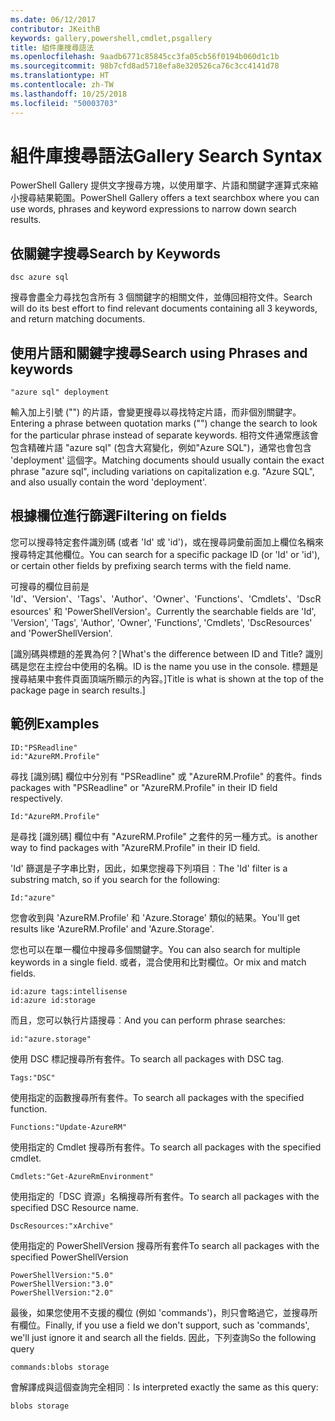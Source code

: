 ```yaml
---
ms.date: 06/12/2017
contributor: JKeithB
keywords: gallery,powershell,cmdlet,psgallery
title: 組件庫搜尋語法
ms.openlocfilehash: 9aadb6771c85845cc3fa05cb56f0194b060d1c1b
ms.sourcegitcommit: 98b7cfd8ad5718efa8e320526ca76c3cc4141d78
ms.translationtype: HT
ms.contentlocale: zh-TW
ms.lasthandoff: 10/25/2018
ms.locfileid: "50003703"
---
```

# <a name="gallery-search-syntax"></a><span data-ttu-id="36605-103">組件庫搜尋語法</span><span class="sxs-lookup"><span data-stu-id="36605-103">Gallery Search Syntax</span></span>

<span data-ttu-id="36605-104">PowerShell Gallery 提供文字搜尋方塊，以使用單字、片語和關鍵字運算式來縮小搜尋結果範圍。</span><span class="sxs-lookup"><span data-stu-id="36605-104">PowerShell Gallery offers a text searchbox where you can use words, phrases and keyword expressions to narrow down search results.</span></span>

## <a name="search-by-keywords"></a><span data-ttu-id="36605-105">依關鍵字搜尋</span><span class="sxs-lookup"><span data-stu-id="36605-105">Search by Keywords</span></span>

    dsc azure sql

<span data-ttu-id="36605-106">搜尋會盡全力尋找包含所有 3 個關鍵字的相關文件，並傳回相符文件。</span><span class="sxs-lookup"><span data-stu-id="36605-106">Search will do its best effort to find relevant documents containing all 3 keywords, and return matching documents.</span></span>

## <a name="search-using-phrases-and-keywords"></a><span data-ttu-id="36605-107">使用片語和關鍵字搜尋</span><span class="sxs-lookup"><span data-stu-id="36605-107">Search using Phrases and keywords</span></span>

    "azure sql" deployment

<span data-ttu-id="36605-108">輸入加上引號 ("") 的片語，會變更搜尋以尋找特定片語，而非個別關鍵字。</span><span class="sxs-lookup"><span data-stu-id="36605-108">Entering a phrase between quotation marks ("") change the search to look for the particular phrase instead of separate keywords.</span></span>
<span data-ttu-id="36605-109">相符文件通常應該會包含精確片語 "azure sql" (包含大寫變化，例如"Azure SQL")，通常也會包含 'deployment' 這個字。</span><span class="sxs-lookup"><span data-stu-id="36605-109">Matching documents should usually contain the exact phrase "azure sql", including variations on capitalization e.g. "Azure SQL", and also usually contain the word 'deployment'.</span></span>

## <a name="filtering-on-fields"></a><span data-ttu-id="36605-110">根據欄位進行篩選</span><span class="sxs-lookup"><span data-stu-id="36605-110">Filtering on fields</span></span>

<span data-ttu-id="36605-111">您可以搜尋特定套件識別碼 (或者 'Id' 或 'id')，或在搜尋詞彙前面加上欄位名稱來搜尋特定其他欄位。</span><span class="sxs-lookup"><span data-stu-id="36605-111">You can search for a specific package ID (or 'Id' or 'id'), or certain other fields by prefixing search terms with the field name.</span></span>

<span data-ttu-id="36605-112">可搜尋的欄位目前是 'Id'、'Version'、'Tags'、'Author'、'Owner'、'Functions'、'Cmdlets'、'DscResources' 和 'PowerShellVersion'。</span><span class="sxs-lookup"><span data-stu-id="36605-112">Currently the searchable fields are 'Id', 'Version', 'Tags', 'Author', 'Owner', 'Functions', 'Cmdlets', 'DscResources' and 'PowerShellVersion'.</span></span>

<span data-ttu-id="36605-113">[識別碼與標題的差異為何？</span><span class="sxs-lookup"><span data-stu-id="36605-113">[What's the difference between ID and Title?</span></span> <span data-ttu-id="36605-114">識別碼是您在主控台中使用的名稱。</span><span class="sxs-lookup"><span data-stu-id="36605-114">ID is the name you use in the console.</span></span> <span data-ttu-id="36605-115">標題是搜尋結果中套件頁面頂端所顯示的內容。]</span><span class="sxs-lookup"><span data-stu-id="36605-115">Title is what is shown at the top of the package page in search results.]</span></span>

## <a name="examples"></a><span data-ttu-id="36605-116">範例</span><span class="sxs-lookup"><span data-stu-id="36605-116">Examples</span></span>

    ID:"PSReadline"
    id:"AzureRM.Profile"

<span data-ttu-id="36605-117">尋找 [識別碼] 欄位中分別有 "PSReadline" 或 "AzureRM.Profile" 的套件。</span><span class="sxs-lookup"><span data-stu-id="36605-117">finds packages with "PSReadline" or "AzureRM.Profile" in their ID field respectively.</span></span>

    Id:"AzureRM.Profile"

<span data-ttu-id="36605-118">是尋找 [識別碼] 欄位中有 "AzureRM.Profile" 之套件的另一種方式。</span><span class="sxs-lookup"><span data-stu-id="36605-118">is another way to find packages with "AzureRM.Profile" in their ID field.</span></span>

<span data-ttu-id="36605-119">'Id' 篩選是子字串比對，因此，如果您搜尋下列項目︰</span><span class="sxs-lookup"><span data-stu-id="36605-119">The 'Id' filter is a substring match, so if you search for the following:</span></span>

    Id:"azure"

<span data-ttu-id="36605-120">您會收到與 'AzureRM.Profile' 和 'Azure.Storage' 類似的結果。</span><span class="sxs-lookup"><span data-stu-id="36605-120">You'll get results like 'AzureRM.Profile' and 'Azure.Storage'.</span></span>

<span data-ttu-id="36605-121">您也可以在單一欄位中搜尋多個關鍵字。</span><span class="sxs-lookup"><span data-stu-id="36605-121">You can also search for multiple keywords in a single field.</span></span> <span data-ttu-id="36605-122">或者，混合使用和比對欄位。</span><span class="sxs-lookup"><span data-stu-id="36605-122">Or mix and match fields.</span></span>

    id:azure tags:intellisense
    id:azure id:storage

<span data-ttu-id="36605-123">而且，您可以執行片語搜尋︰</span><span class="sxs-lookup"><span data-stu-id="36605-123">And you can perform phrase searches:</span></span>

    id:"azure.storage"


<span data-ttu-id="36605-124">使用 DSC 標記搜尋所有套件。</span><span class="sxs-lookup"><span data-stu-id="36605-124">To search all packages with DSC tag.</span></span>

    Tags:"DSC"

<span data-ttu-id="36605-125">使用指定的函數搜尋所有套件。</span><span class="sxs-lookup"><span data-stu-id="36605-125">To search all packages with the specified function.</span></span>

    Functions:"Update-AzureRM"

<span data-ttu-id="36605-126">使用指定的 Cmdlet 搜尋所有套件。</span><span class="sxs-lookup"><span data-stu-id="36605-126">To search all packages with the specified cmdlet.</span></span>

    Cmdlets:"Get-AzureRmEnvironment"

<span data-ttu-id="36605-127">使用指定的「DSC 資源」名稱搜尋所有套件。</span><span class="sxs-lookup"><span data-stu-id="36605-127">To search all packages with the specified DSC Resource name.</span></span>

    DscResources:"xArchive"

<span data-ttu-id="36605-128">使用指定的 PowerShellVersion 搜尋所有套件</span><span class="sxs-lookup"><span data-stu-id="36605-128">To search all packages with the specified PowerShellVersion</span></span>

    PowerShellVersion:"5.0"
    PowerShellVersion:"3.0"
    PowerShellVersion:"2.0"


<span data-ttu-id="36605-129">最後，如果您使用不支援的欄位 (例如 'commands')，則只會略過它，並搜尋所有欄位。</span><span class="sxs-lookup"><span data-stu-id="36605-129">Finally, if you use a field we don't support, such as 'commands', we'll just ignore it and search all the fields.</span></span> <span data-ttu-id="36605-130">因此，下列查詢</span><span class="sxs-lookup"><span data-stu-id="36605-130">So the following query</span></span>

    commands:blobs storage

<span data-ttu-id="36605-131">會解譯成與這個查詢完全相同︰</span><span class="sxs-lookup"><span data-stu-id="36605-131">Is interpreted exactly the same as this query:</span></span>

    blobs storage
